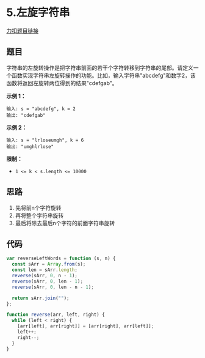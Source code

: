 # 5.左旋字符串

[力扣题目链接](https://leetcode.cn/problems/zuo-xuan-zhuan-zi-fu-chuan-lcof/)

## 题目

字符串的左旋转操作是把字符串前面的若干个字符转移到字符串的尾部。请定义一个函数实现字符串左旋转操作的功能。比如，输入字符串"abcdefg"和数字2，该函数将返回左旋转两位得到的结果"cdefgab"。

 

**示例 1：**

```
输入: s = "abcdefg", k = 2
输出: "cdefgab"
```

**示例 2：**

```
输入: s = "lrloseumgh", k = 6
输出: "umghlrlose"
```

 

**限制：**

- `1 <= k < s.length <= 10000`

## 思路

1. 先将前n个字符旋转
2. 再将整个字符串旋转
3. 最后将除去最后n个字符的前面字符串旋转

## 代码

~~~js
var reverseLeftWords = function (s, n) {
  const sArr = Array.from(s);
  const len = sArr.length;
  reverse(sArr, 0, n - 1);
  reverse(sArr, 0, len - 1);
  reverse(sArr, 0, len - n - 1);

  return sArr.join("");
};

function reverse(arr, left, right) {
  while (left < right) {
    [arr[left], arr[right]] = [arr[right], arr[left]];
    left++;
    right--;
  }
}
~~~

